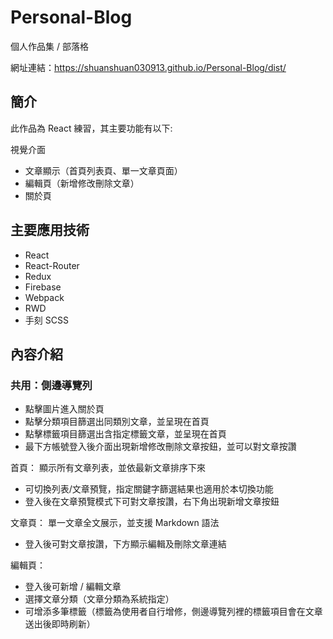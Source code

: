 # Personal-Blog

個人作品集 / 部落格

網址連結：https://shuanshuan030913.github.io/Personal-Blog/dist/

## 簡介

此作品為 React 練習，其主要功能有以下:

視覺介面
* 文章顯示（首頁列表頁、單一文章頁面）
* 編輯頁（新增修改刪除文章）
* 關於頁

## 主要應用技術

* React
* React-Router
* Redux
* Firebase
* Webpack
* RWD
* 手刻 SCSS

## 內容介紹

### 共用：側邊導覽列

* 點擊圖片進入關於頁
* 點擊分類項目篩選出同類別文章，並呈現在首頁
* 點擊標籤項目篩選出含指定標籤文章，並呈現在首頁
* 最下方帳號登入後介面出現新增修改刪除文章按鈕，並可以對文章按讚


首頁：
顯示所有文章列表，並依最新文章排序下來
* 可切換列表/文章預覽，指定關鍵字篩選結果也適用於本切換功能
* 登入後在文章預覽模式下可對文章按讚，右下角出現新增文章按鈕

文章頁：
單一文章全文展示，並支援 Markdown 語法
* 登入後可對文章按讚，下方顯示編輯及刪除文章連結

編輯頁：
* 登入後可新增 / 編輯文章
* 選擇文章分類（文章分類為系統指定）
* 可增添多筆標籤（標籤為使用者自行增修，側邊導覽列裡的標籤項目會在文章送出後即時刷新）




